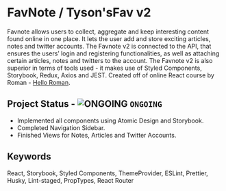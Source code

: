 # FavNote / Tyson'sFav v2 

Favnote allows users to collect, aggregate and keep interesting content found online in one place. It lets the user add and store exciting articles, notes and twitter accounts. The Favnote v2 is connected to the API, that ensures the users’ login and registering functionalities, as well as attaching certain articles, notes and twitters to the account. The Favnote v2 is also superior in terms of tools used - it makes use of Styled Components, Storybook, Redux, Axios and JEST. Created off of online React course by Roman - [Hello Roman](https://helloroman.pl/).

## Project Status - ![ONGOING](https://via.placeholder.com/15/c5f015/000000?text=+) `ONGOING`

- Implemented all components using Atomic Design and Storybook.
- Completed Navigation Sidebar.
- Finished Views for Notes, Articles and Twitter Accounts.

## Keywords

React, Storybook, Styled Components, ThemeProvider, ESLint, Prettier, Husky, Lint-staged, PropTypes, React Router
